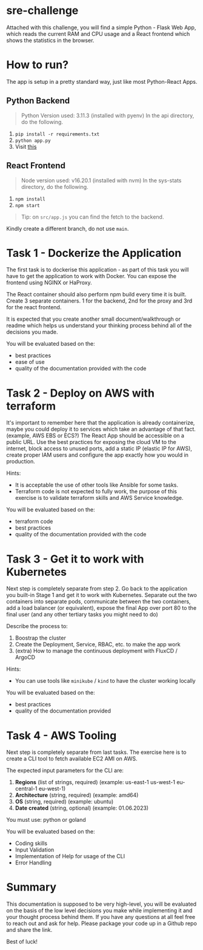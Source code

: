 # sre-challenge
Attached with this challenge, you will find a simple Python - Flask Web App, which reads the current RAM and CPU usage and a React frontend which shows the statistics in the browser.

# How to run?
The app is setup in a pretty standard way, just like most Python-React Apps.

## Python Backend
> Python Version used: 3.11.3 (installed with pyenv)
In the api directory, do the following.
1. `pip install -r requirements.txt`
2. `python app.py`
3. Visit [this](http://localhost:8000/stats)

## React Frontend
> Node version used: v16.20.1 (installed with nvm)
In the sys-stats directory, do the following.
1. `npm install`
2. `npm start`
> Tip: on `src/app.js` you can find the fetch to the backend.

Kindly create a different branch, do not use `main`.

# Task 1 - Dockerize the Application
The first task is to dockerise this application - as part of this task you will have to get the application to work with Docker. You can expose the frontend using NGINX or HaProxy.

The React container should also perform npm build every time it is built. 
Create 3 separate containers. 1 for the backend, 2nd for the proxy and 3rd for the react frontend.

It is expected that you create another small document/walkthrough or readme which helps us understand your thinking process behind all of the decisions you made.

You will be evaluated based on the:
* best practices
* ease of use
* quality of the documentation provided with the code

# Task 2 - Deploy on AWS with terraform
It's important to remember here that the application is already containerize, maybe
you could deploy it to services which take an advantage of that fact. (example, AWS
EBS or ECS?)
The React App should be accessible on a public URL.
Use the best practices for exposing the cloud VM to the internet, block access to
unused ports, add a static IP (elastic IP for AWS), create proper IAM users and
configure the app exactly how you would in production.

Hints:
* It is acceptable the use of other tools like Ansible for some tasks.
* Terraform code is not expected to fully work, the purpose of this exercise is to validate terraform skills and AWS Service knowledge.

You will be evaluated based on the:
* terraform code
* best practices
* quality of the documentation provided with the code

# Task 3 - Get it to work with Kubernetes
Next step is completely separate from step 2. 
Go back to the application you built-in Stage 1 and get it to work with Kubernetes.
Separate out the two containers into separate pods, communicate between the two containers, add a load balancer (or equivalent), expose the final App over port 80 to the final user (and any other tertiary tasks you might need to do)

Describe the process to:
1. Boostrap the cluster
2. Create the Deployment, Service, RBAC, etc. to make the app work
3. (extra) How to manage the continuous deployment with FluxCD / ArgoCD

Hints:
* You can use tools like `minikube` / `kind` to have the cluster working locally

You will be evaluated based on the:
* best practices
* quality of the documentation provided

# Task 4 - AWS Tooling
Next step is completely separate from last tasks.
The exercise here is to create a CLI tool to fetch available EC2 AMI on AWS.

The expected input parameters for the CLI are:
1. **Regions** (list of strings, required) (example: us-east-1 us-west-1 eu-central-1 eu-west-1)
2. **Architecture** (string, required) (example: amd64)
3. **OS** (string, required) (example: ubuntu)
4. **Date created** (string, optional) (example: 01.06.2023)

You must use: python or goland

You will be evaluated based on the:
* Coding skills
* Input Validation
* Implementation of Help for usage of the CLI
* Error Handling

# Summary
This documentation is supposed to be very high-level, you will be evaluated on the basis of the low level decisions you make while implementing it and your thought process behind them. If you have any questions at all feel free to reach out and ask for help. Please package your code up in a Github repo and share the link.

Best of luck!
